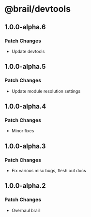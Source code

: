 # @brail/devtools

## 1.0.0-alpha.6

### Patch Changes

- Update devtools

## 1.0.0-alpha.5

### Patch Changes

- Update module resolution settings

## 1.0.0-alpha.4

### Patch Changes

- Minor fixes

## 1.0.0-alpha.3

### Patch Changes

- Fix various misc bugs, flesh out docs

## 1.0.0-alpha.2

### Patch Changes

- Overhaul brail
